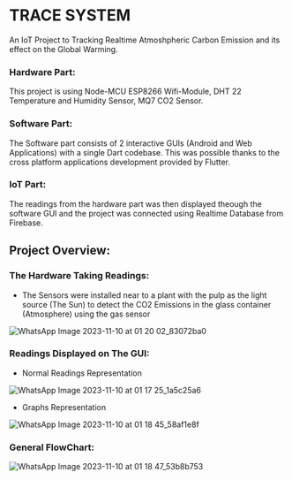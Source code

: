 # TRACE SYSTEM

An IoT Project to Tracking Realtime Atmoshpheric Carbon Emission and its effect on the Global Warming.

### Hardware Part:

This project is using Node-MCU ESP8266 Wifi-Module, DHT 22 Temperature and Humidity Sensor, MQ7 CO2 Sensor.

### Software Part:

The Software part consists of 2 interactive GUIs (Android and Web Applications) with a single Dart codebase. This was possible thanks to the cross platform applications development provided by Flutter. 

### IoT Part:

The readings from the hardware part was then displayed theough the software GUI and the project was connected using Realtime Database from Firebase.

## Project Overview:

### The Hardware Taking Readings:

- The Sensors were installed near to a plant with the pulp as the light source (The Sun) to detect the CO2 Emissions in the glass container (Atmosphere) using the gas sensor

![WhatsApp Image 2023-11-10 at 01 20 02_83072ba0](https://github.com/mohandemadx/CO2_Detection_IoT_System_Using_Flutter_and_ES8266/assets/102548631/2e509305-7f51-4463-a317-9ad4308ff8fb)


### Readings Displayed on The GUI:

- Normal Readings Representation
  
![WhatsApp Image 2023-11-10 at 01 17 25_1a5c25a6](https://github.com/mohandemadx/CO2_Detection_IoT_System_Using_Flutter_and_ES8266/assets/102548631/4a678dd5-ac10-4aac-adb1-6247e5e81acd)

- Graphs Representation

![WhatsApp Image 2023-11-10 at 01 18 45_58af1e8f](https://github.com/mohandemadx/CO2_Detection_IoT_System_Using_Flutter_and_ES8266/assets/102548631/4e2c08c9-ba27-40c9-b155-e3eaaf057f55)

### General FlowChart:

![WhatsApp Image 2023-11-10 at 01 18 47_53b8b753](https://github.com/mohandemadx/CO2_Detection_IoT_System_Using_Flutter_and_ES8266/assets/102548631/551e3648-dfa1-42e9-ace9-b062379475c4)

